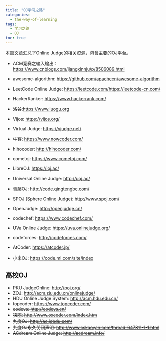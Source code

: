 ```yaml
---
title: "OJ学习之路"
categories:
  - the-way-of-learning
tags:
  - 学习之路
  - OJ
toc: true
---
```


本篇文章汇总了Online Judge的相关资源，包含主要的OJ平台。

* ACM竞赛之输入输出：<https://www.cnblogs.com/jiangxinnju/p/8506089.html>
* awesome-algorithm: <https://github.com/apachecn/awesome-algorithm>

* LeetCode Online Judge: <https://leetcode.com/><https://leetcode-cn.com/>
* HackerRanker: <https://www.hackerrank.com/>
* 洛谷:<https://www.luogu.org>
* Vijos: <https://vijos.org/>
* Virtual Judge: <https://vjudge.net/>
* 牛客: <https://www.nowcoder.com/>
* hihocoder: <http://hihocoder.com/>
* cometoj: <https://www.cometoj.com/>
* LibreOJ: <https://loj.ac/>
* Universal Online Judge: <http://uoj.ac/>
* 青藤OJ: <http://code.qingtengbc.com/>
* SPOJ (Sphere Online Judge): <http://www.spoj.com/>
* OpenJudge: <http://openjudge.cn/>
* codechef: <https://www.codechef.com/>
* UVa Online Judge: <https://uva.onlinejudge.org/>
* codeforces: <http://codeforces.com/>
* AtCoder: <https://atcoder.jp/>
* 小米OJ: <https://code.mi.com/site/index>

## 高校OJ

* PKU JudgeOnline: <http://poj.org/>
* ZOJ: <http://acm.zju.edu.cn/onlinejudge/>
* HDU Online Judge System: <http://acm.hdu.edu.cn/>
* ~~topcoder: <https://www.topcoder.com/>~~
* ~~codevs: <http://codevs.cn/>~~
* ~~猿圈: <http://www.oxcoder.com/index.htm>~~
* ~~九度OJ: <http://ac.jobdu.com/>~~
* ~~九度OJ永久关闭声明: <http://www.cskaoyan.com/thread-647811-1-1.html>~~
* ~~ACdream Online Judge: <http://acdream.info/>~~
